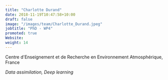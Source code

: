 ```yaml
---
title: "Charlotte Durand"
date: 2018-11-19T10:47:58+10:00
draft: false
image: "/images/team/Charlotte_Durand.jpeg"
jobtitle: "PhD - WP4"
promoted: true
Website:
weight: 14
---
```


Centre d'Enseignement et de Recherche en Environnement Atmosphérique, France

*Data assimilation, Deep learning*
